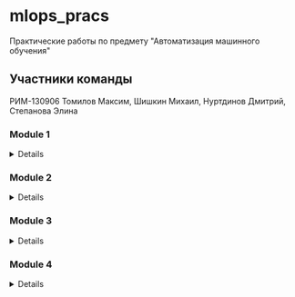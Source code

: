 # mlops_pracs 
Практические работы по предмету "Автоматизация машинного обучения"
## Участники команды
РИМ-130906 Томилов Максим, Шишкин Михаил, Нуртдинов Дмитрий, Степанова Элина 
### Module 1
<details>

- Необходимо из создать простейший конвейер для автоматизации работы с моделью машинного обучения.
- Отдельные этапы конвейера машинного обучения описываются в разных python–скриптах, которые потом соединяются в единую цепочку действий с помощью bash-скрипта.
- Все файлы необходимо разместить в подкаталоге lab1 корневого каталога
  
Этапы:

1. Создаем python-скрипт (data_creation.py), который создает различные наборы данных, описывающие некий процесс (например, изменение дневной температуры). Таких наборов несколько, в некоторые данные можно включить аномалии или шумы. Часть наборов данных должны быть сохранены в папке “train”, другая часть в папке “test”. Одним из вариантов выполнения этого этапа может быть скачивание набора данных из сети, и разделение выборки на тестовую и обучающую. Учтите, что файл должен быть доступен и методы скачивания либо есть в ubuntu либо устанавливаются через pip в файле pipeline.sh
   
2. Создаем python-скрипт (data_preprocessing.py), который выполняет предобработку данных, например, с помощью sklearn.preprocessing.StandardScaler. Трансформации выполняются и над тестовой и над обучающей выборкой.
   
3. Создаем python-скрипт (model_preparation.py), который создает и обучает модель машинного обучения на построенных данных из папки “train”. Для сохранения модели в файл можно воспользоваться [pickle](https://docs.python.org/3/library/pickle.html) (см. пример)

4. Создаем python-скрипт (model_testing.py), проверяющий модель машинного обучения на построенных данных из папки “test”.

5. Пишем bash-скрипт (pipeline.sh), последовательно запускающий все python-скрипты. При необходимости усложните скрипт. В результате выполнения скрипта на терминал в стандартный поток вывода печатается одна строка с оценкой метрики на вашей модели, например:


#### Как запустить?

<details>

#### Использование
Для того чтобы запустить данный pipeline необходимо:
1. Клонировать данный репозиторий на ПК или ВМ (с ОС Linux)
2. Сделать файл **pipeline.sh** исполняемым, выполнив в терминале в каталоге с файлами проекта команду
```
chmod +x pipeline.sh
```
3. Запустить bash-скрипт **pipeline.sh**, выполнив в терминале в каталоге с файлами проекта любую из представленных команд:
```
./pipeline.sh
```

</details>
</details>

### Module 2
<details>

* Вам нужно разработать собственный конвейер автоматизации для проекта машинного обучения. Для этого вам понадобится виртуальная машина с установленным Jenkins, python и необходимыми библиотеками. В ходе выполнения практического задания вам необходимо автоматизировать сбор данных, подготовку датасета, обучение модели и работу модели.  

Этапы задания 
1. Развернуть сервер с Jenkins, установить необходимое программное обеспечение для работы над созданием модели машинного обучения.
2. Выбрать способ получения данных (скачать из github, из Интернета, wget, SQL запрос, …). 
3. Провести обработку данных, выделить важные признаки, сформировать датасеты для тренировки и тестирования модели, сохранить.
4. Создать и обучить на тренировочном датасете модель машинного обучения, сохранить в pickle или аналогичном формате. !
5. Загрузить сохраненную модель на ​предыдущем этапе и проанализировать ее качество на тестовых данных.

### Отчёт по данному заданию находится в папке lab2
</details>

### Module 3
<details>
В практическом задание по модулю вам необходимо применить полученные знания по работе с docker (и docker-compose). Вам необходимо использовать полученные ранее знания по созданию микросервисов. В этом задании необходимо развернуть микросервис в контейнере докер. Например, это может быть модель машинного обучения, принимающая запрос по API и возвращающая ответ. Вариантом может быть реализация приложения на основе streamlit (https://github.com/korelin/streamlit_demo_app). Результаты работы над этой работой стоит поместить в подкаталог lab3 вашего корневого каталога репозитория. Что необходимо выполнить:

1. Подготовить python код для модели и микросервиса
2. Создать Docker file
3. Создать docker образ
4. Запустить docker контейнер и проверить его работу
5. Дополнительными плюсами будут:

Использование docker-compose
Автоматизация сборки образа привязка имени тэга к версии сборки (sha-коммита, имя ветки)
Деплой (загрузка) образа в хранилище артефактов например dockerhub

### Использование
<details>
  
### Для запуска Docker в терминал пишем следующие команды:
  
docker build -t app:latest -f Dockerfile .
  
docker run app:latest -p 8501:8501
     
Первая команда выполняет создание Docker-образа.

Вторая команда запускает Docker.

### Для запуска Docker-compose в терминал пишем следующюю команду:

docker-compose up

</details>
</details>

### Module 4
<details>
В практическом задании данного модуля вам необходимо продемонстрировать навыки практического использования утилиты dvc для работы с данными. В результате выполнения этих заданий вы выполните все основные операции с dvc и закрепите полученные теоретические знания практическими действиями.

Этапы задания:

Создайте папку lab4 в корне проекта.
1. Установите git и dvc. Настройте папку проекта для работы с git и dvc.
 
2. Настройте удаленное хранилище файлов, например на Google Disk или S3.
   
4. Создайте датасет, например, о пассажирах “Титаника” catboost.titanic().
   
6. Модифицируйте датасет, в котором содержится информация о классе (“Pclass”), поле (“Sex”) и возрасте (“Age”) пассажира. Сделайте коммит в git и push в dvc.
   
8. Создайте новую версию датасета, в котором пропущенные (nan) значения в поле “Age” будут заполнены средним значением. Сделайте коммит в git и push в dvc.
   
10. Создайте новый признак с использованием one-hot-encoding для строкового признака “Пол” (“Sex”). Сделайте коммит в git и push в dvc.
    
11. Выполните переключение между всеми созданными версиями датасета.
    
При правильном выполнении задания и вас появится git репозиторий с опубликованной метаинформацией и папка на Google Disk, в которой хранятся различные версии датасетов. Вам необходимо подготовить отчет в тех функциональностях которые вы настроили. Дополнительно можно настроить DAG, запуск и версионирование экспериментов, например, с использованием Hydra.

В постановке задачи используется датасет из конкурса “Titanic Disaster”, однако вы можете использовать свои наборы данных, в этом случае в п.п.4-8 необходимо использовать информацию и признаки из вашего датасета.
### Использование
<details>
  Команды которые вводились в Terminal:

  
  pip install dvc
  
  В репозитории пишем команду git init и dvc init
  
  mkdir lab4

  git commit -am "init dvc"

  ### Далее, был создан датасет с помощью скрипта "dataset1.py", он находится в папке lab4 в данном репозитории

  dvc add lab4/

  git add .gitignore lab4.dvc

  dvc config core.autostage true

  git commit -m "add new titanic.csv"

  ### Далее было настроено удалённое хранилище Google Диск: https://drive.google.com/drive/folders/1e1gM-Jvv_zDv2l5lx9vhJCuwUS_-jduB

  dvc remote add --default myremote gdrive://1e1gM-Jvv_zDv2l5lx9vhJCuwUS_-jduB

  dvc remote modify myremote gdrive_acknowledge_abuse true  

  git add .dvc/config

  git commit -m "Google drive storage added for remote"

  dvc push - после выполнения этой команды, была произведена авторизация на Google Диске

  dvc push -r myremote

  ### Далее, был изменён датасет с помощью скрипта "dataset2.py", он находится в папке lab4 в данном репозитории (В данном скрипте был сразу модифицирован датасет и пропущенные значения nan были заменены на среднее значение, т.е. задание 7 и 8 было объединено)

  dvc add lab4

  dvc push -r myremote
  ### Команды которые были использованы для перемещения между созданными версиями датасета:

  rm -rf lab4

  dvc pull -r myremote
</details>
